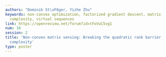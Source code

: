 ```yaml
---
authors: "Dominik St\xF6ger, Yizhe Zhu"
keywords: non-convex optimization, factorized gradient descent, matrix sensing, sample
  complexity, virtual sequences
link: https://openreview.net/forum?id=tFoVuC5vg1
num: 16
session: 2
title: 'Non-convex matrix sensing: Breaking the quadratic rank barrier in the sample
  complexity'
type: poster
---
```

